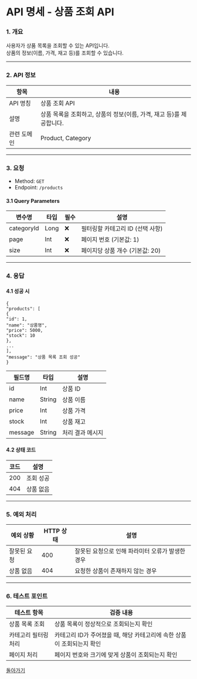 # API 명세 - 상품 조회 API

### 1. 개요

사용자가 상품 목록을 조회할 수 있는 API입니다.  
상품의 정보(이름, 가격, 재고 등)를 조회할 수 있습니다.

---

### 2. API 정보

| 항목        | 내용                                                                |
|-------------|---------------------------------------------------------------------|
| API 명칭     | 상품 조회 API                                                       |
| 설명         | 상품 목록을 조회하고, 상품의 정보(이름, 가격, 재고 등)를 제공합니다. |
| 관련 도메인  | Product, Category                                                   |

---

### 3. 요청

- Method: `GET`
- Endpoint: `/products`

#### 3.1 Query Parameters

| 변수명    | 타입 | 필수 | 설명                                       |
|-----------|------|------|--------------------------------------------|
| categoryId | Long | ❌   | 필터링할 카테고리 ID (선택 사항)           |
| page      | Int  | ❌   | 페이지 번호 (기본값: 1)                    |
| size      | Int  | ❌   | 페이지당 상품 개수 (기본값: 20)            |

---

### 4. 응답

#### 4.1 성공 시
```
{
"products": [
{
"id": 1,
"name": "상품명",
"price": 5000,
"stock": 10
},
...
],
"message": "상품 목록 조회 성공"
}
```
| 필드명       | 타입   | 설명                     |
|--------------|--------|--------------------------|
| id           | Int    | 상품 ID                  |
| name         | String | 상품 이름                |
| price        | Int    | 상품 가격                |
| stock        | Int    | 상품 재고                |
| message      | String | 처리 결과 메시지         |

#### 4.2 상태 코드

| 코드 | 설명           |
|------|----------------|
| 200  | 조회 성공       |
| 404  | 상품 없음       |

---

### 5. 예외 처리

| 예외 상황                | HTTP 상태 | 설명                                                                 |
|-------------------------|------------|----------------------------------------------------------------------|
| 잘못된 요청             | 400        | 잘못된 요청으로 인해 파라미터 오류가 발생한 경우                    |
| 상품 없음               | 404        | 요청한 상품이 존재하지 않는 경우                                      |

---

### 6. 테스트 포인트

| 테스트 항목             | 검증 내용                                                       |
|------------------------|------------------------------------------------------------------|
| 상품 목록 조회         | 상품 목록이 정상적으로 조회되는지 확인                            |
| 카테고리 필터링 처리    | 카테고리 ID가 주어졌을 때, 해당 카테고리에 속한 상품이 조회되는지 확인 |
| 페이지 처리             | 페이지 번호와 크기에 맞게 상품이 조회되는지 확인                 |

[돌아가기](../../README.md)